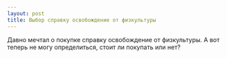 ```yaml
---
layout: post 
title: Выбор справку освобождение от физкультуры 
--- 
```

Давно мечтал о покупке справку освобождение от физкультуры. А вот теперь не могу определиться, стоит ли покупать или нет?